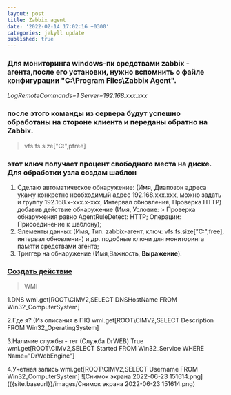 ```yaml
---
layout: post
title: Zabbix agent
date: '2022-02-14 17:02:16 +0300'
categories: jekyll update
published: true
---
```

### Для мониторинга windows-пк средствами zabbix - агента,после его установки, нужно вспомнить о файле конфигурации "C:\Program Files\Zabbix Agent".
_LogRemoteCommands=1
Server=192.168.xxx.xxx_
### после этого команды из сервера будут успешно обработаны на стороне клиента и переданы обратно на Zabbix.
> vfs.fs.size["C:",pfree]  
### этот ключ получает процент свободного места на диске. Для обработки узла создам шаблон
1. Сделаю автоматическое обнаружение: (Имя, Диапозон адреса укажу конкретно необходимый адрес 192.168.xxx.xxx, можно задать и группу 192.168.x-xxx.x-xxx, Интервал обновления, Проверка HTTP) добавив действие обнаружение (Имя, Условие: > Проверка обнаружения равно AgentRuleDetect: HTTP; Операции: Присоединение к шаблону);
2. Элементы данных (Имя, Тип: zabbix-агент, ключ: vfs.fs.size["C:",free], интервал обновления) и др. подобные ключи для мониторинга памяти средствами агента;
3. Триггер на обнаружение (Имя,Важность, **Выражение**).

### [Создать дейcтвие](https://www.zabbix.com/documentation/current/ru/manual/config/notifications/action)

> WMI
 
1.DNS
wmi.get[ROOT\CIMV2,SELECT DNSHostName FROM Win32_ComputerSystem]

2.Где я? (Из описания в ПК)
wmi.get[ROOT\CIMV2,SELECT Description FROM Win32_OperatingSystem]

3.Наличие службы - тег (Служба DrWEB) True
wmi.get[ROOT\CIMV2,SELECT Started FROM Win32_Service WHERE Name="DrWebEngine"]

4.Учетная запись
wmi.get[ROOT\CIMV2,SELECT Username FROM Win32_ComputerSystem]
![Снимок экрана 2022-06-23 151614.png]({{site.baseurl}}/images/Снимок экрана 2022-06-23 151614.png)
